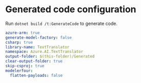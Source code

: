 # Generated code configuration

Run `dotnet build /t:GenerateCode` to generate code.

``` yaml
azure-arm: true
generate-model-factory: false
csharp: true
library-name: TextTranslator
namespace: Azure.AI.TextTranslator
output-folder: $(this-folder)/Generated
clear-output-folder: true
skip-csproj: true
modelerfour:
  flatten-payloads: false

```
